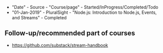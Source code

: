 * "Date" - Source - "Course/page" - Started/InProgress/Completed/Todo
* "01-Jan-2019" - PluralSight - "Node.js: Introduction to Node.js, Events, and Streams" - Completed


## Follow-up/recommended part of courses
* https://github.com/substack/stream-handbook
